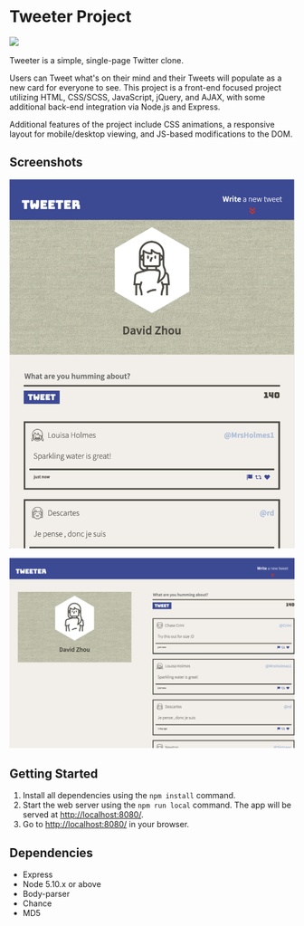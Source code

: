 # Tweeter Project

![](https://img.shields.io/badge/version-v1.0-blue?style=flat&logo=github)

Tweeter is a simple, single-page Twitter clone.

Users can Tweet what's on their mind and their Tweets will populate as a new card for everyone to see. This project is a front-end focused project utilizing HTML, CSS/SCSS, JavaScript, jQuery, and AJAX, with some additional back-end integration via Node.js and Express.

Additional features of the project include CSS animations, a responsive layout for mobile/desktop viewing, and JS-based modifications to the DOM.

## Screenshots

!["Screeshot of Tweeter mobile view"](https://github.com/d33zhou/tweeter/blob/master/docs/mobile-view.png?raw=true)

!["Screeshot of Tweeter desktop view"](https://github.com/d33zhou/tweeter/blob/master/docs/desktop-view.png?raw=true)

## Getting Started

1. Install all dependencies using the `npm install` command.
2. Start the web server using the `npm run local` command. The app will be served at <http://localhost:8080/>.
3. Go to <http://localhost:8080/> in your browser.

## Dependencies

- Express
- Node 5.10.x or above
- Body-parser
- Chance
- MD5
